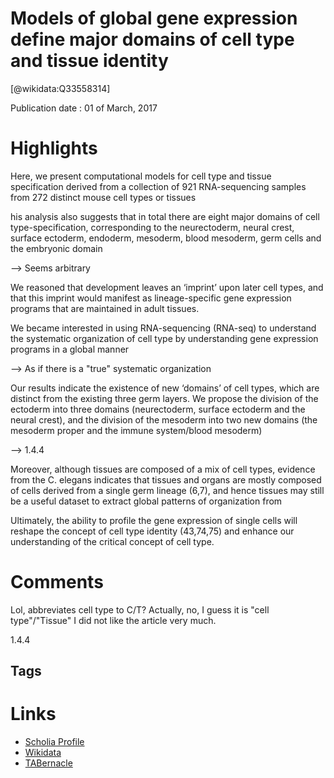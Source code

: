 
Models of global gene expression define major domains of cell type and tissue identity
======================================================================================
  
  [@wikidata:Q33558314]  
  
Publication date : 01 of March, 2017  

# Highlights

Here, we present computational models
for cell type and tissue specification derived from
a collection of 921 RNA-sequencing samples from
272 distinct mouse cell types or tissues

his analysis also suggests that in total there are eight major
domains of cell type-specification, corresponding to
the neurectoderm, neural crest, surface ectoderm,
endoderm, mesoderm, blood mesoderm, germ cells
and the embryonic domain

--> Seems arbitrary

We reasoned that development leaves an ‘imprint’ upon
later cell types, and that this imprint would manifest as
lineage-specific gene expression programs that are maintained in adult tissues.

We became interested in using
RNA-sequencing (RNA-seq) to understand the systematic
organization of cell type by understanding gene expression
programs in a global manner

--> As if there is a "true" systematic organization

Our results indicate the existence of new ‘domains’ of cell types, which are
distinct from the existing three germ layers. We propose the
division of the ectoderm into three domains (neurectoderm,
surface ectoderm and the neural crest), and the division of
the mesoderm into two new domains (the mesoderm proper
and the immune system/blood mesoderm)

--> 1.4.4

Moreover, although tissues are composed of a mix of cell types, evidence from the
C. elegans indicates that tissues and organs are mostly composed of cells derived from a single germ lineage (6,7), and
hence tissues may still be a useful dataset to extract global
patterns of organization from

Ultimately, the ability to profile the gene expression of single cells will reshape the concept of cell type identity (43,74,75) and enhance our understanding of the critical
concept of cell type.


# Comments
Lol, abbreviates cell type to C/T? Actually, no, I guess it is "cell type"/"Tissue"
I did not like the article very much.

1.4.4
## Tags

# Links
  
 * [Scholia Profile](https://scholia.toolforge.org/work/Q33558314)  
 * [Wikidata](https://www.wikidata.org/wiki/Q33558314)  
 * [TABernacle](https://tabernacle.toolforge.org/?#/tab/manual/Q33558314/P921%3BP4510)  
